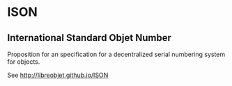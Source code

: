ISON
====
International Standard Objet Number
-----------------------------------

Proposition for an specification for a decentralized serial numbering system for objects.

See http://libreobjet.github.io/ISON
